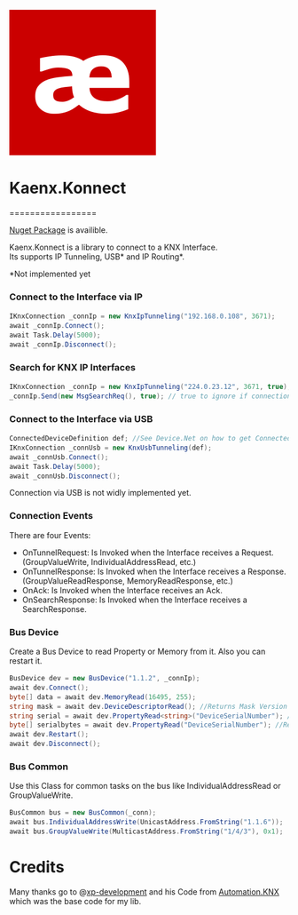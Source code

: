 ![Logo](Kaenx.Konnect/Assets/Logo.png)
# Kaenx.Konnect
=================

[Nuget Package](https://www.nuget.org/packages/Kaenx.Konnect/) is availible.

Kaenx.Konnect is a library to connect to a KNX Interface.  
Its supports IP Tunneling, USB* and IP Routing*.


*Not implemented yet

### Connect to the Interface via IP
```C#
IKnxConnection _connIp = new KnxIpTunneling("192.168.0.108", 3671);
await _connIp.Connect();
await Task.Delay(5000);
await _connIp.Disconnect();
```


### Search for KNX IP Interfaces
```C#
IKnxConnection _connIp = new KnxIpTunneling("224.0.23.12", 3671, true); //Use sendBroadcast to send Searchrequest to all Network Interfaces on the PC
_connIp.Send(new MsgSearchReq(), true); // true to ignore if connection ist connected
```


### Connect to the Interface via USB
```C#
ConnectedDeviceDefinition def; //See Device.Net on how to get ConnectedDeviceDefinition
IKnxConnection _connUsb = new KnxUsbTunneling(def);
await _connUsb.Connect();
await Task.Delay(5000);
await _connUsb.Disconnect();
```
Connection via USB is not widly implemented yet.


### Connection Events
There are four Events:
- OnTunnelRequest: 
  Is Invoked when the Interface receives a Request. (GroupValueWrite, IndividualAddressRead, etc.)
- OnTunnelResponse: 
  Is Invoked when the Interface receives a Response. (GroupValueReadResponse, MemoryReadResponse, etc.)
- OnAck:
  Is Invoked when the Interface receives an Ack.
- OnSearchResponse:
  Is Invoked when the Interface receives a SearchResponse.
  
  
### Bus Device
Create a Bus Device to read Property or Memory from it. Also you can restart it.
```C#
BusDevice dev = new BusDevice("1.1.2", _connIp);
await dev.Connect();
byte[] data = await dev.MemoryRead(16495, 255);
string mask = await dev.DeviceDescriptorRead(); //Returns Mask Version like MV-0701, MV-07B0, ...
string serial = await dev.PropertyRead<string>("DeviceSerialNumber"); //Returns SerialNumber of Device
byte[] serialbytes = await dev.PropertyRead("DeviceSerialNumber"); //Returns SerialNumber of Device as Byte Array
await dev.Restart();
await dev.Disconnect();
```

### Bus Common
Use this Class for common tasks on the bus like IndividualAddressRead or GroupValueWrite.
```C#
BusCommon bus = new BusCommon(_conn);
await bus.IndividualAddressWrite(UnicastAddress.FromString("1.1.6"));
await bus.GroupValueWrite(MulticastAddress.FromString("1/4/3"), 0x1);
```

# Credits

Many thanks go to @[xp-development](https://github.com/xp-development) and his Code from [Automation.KNX](https://github.com/xp-development/Automation.Knx) which was the base code for my lib.
